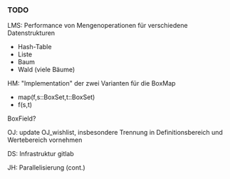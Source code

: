 ### TODO
LMS: Performance von Mengenoperationen für verschiedene Datenstrukturen
 - Hash-Table
 - Liste
 - Baum
 - Wald (viele Bäume)

HM: "Implementation" der zwei Varianten für die BoxMap
 - map(f,s::BoxSet,t::BoxSet)
 - f(s,t)

BoxField?

OJ: update OJ_wishlist, insbesondere Trennung in Definitionsbereich und Wertebereich vornehmen

DS: Infrastruktur gitlab

JH: Parallelisierung (cont.)
